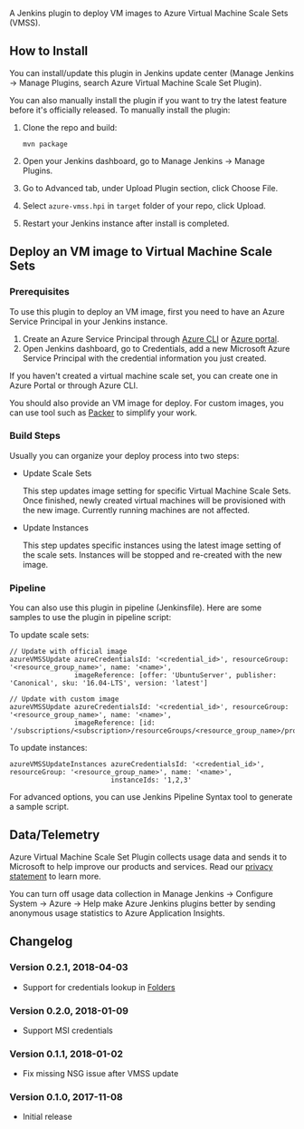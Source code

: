 A Jenkins plugin to deploy VM images to Azure Virtual Machine Scale Sets
(VMSS).

## How to Install

You can install/update this plugin in Jenkins update center (Manage
Jenkins -\> Manage Plugins, search Azure Virtual Machine Scale Set
Plugin).

You can also manually install the plugin if you want to try the latest
feature before it's officially released. To manually install the plugin:

1.  Clone the repo and build:

        mvn package

2.  Open your Jenkins dashboard, go to Manage Jenkins -\> Manage
    Plugins.
3.  Go to Advanced tab, under Upload Plugin section, click Choose File.
4.  Select `azure-vmss.hpi` in `target` folder of your repo, click
    Upload.
5.  Restart your Jenkins instance after install is completed.

## Deploy an VM image to Virtual Machine Scale Sets

### Prerequisites

To use this plugin to deploy an VM image, first you need to have an
Azure Service Principal in your Jenkins instance.

1.  Create an Azure Service Principal through [Azure
    CLI](https://docs.microsoft.com/en-us/cli/azure/create-an-azure-service-principal-azure-cli?toc=%2fazure%2fazure-resource-manager%2ftoc.json) or [Azure
    portal](https://docs.microsoft.com/en-us/azure/azure-resource-manager/resource-group-create-service-principal-portal).
2.  Open Jenkins dashboard, go to Credentials, add a new Microsoft Azure
    Service Principal with the credential information you just created.

If you haven't created a virtual machine scale set, you can create one
in Azure Portal or through Azure CLI.

You should also provide an VM image for deploy. For custom images, you
can use tool such as [Packer](https://www.packer.io/) to simplify your
work.

### Build Steps

Usually you can organize your deploy process into two steps:

-   Update Scale Sets

    This step updates image setting for specific Virtual Machine Scale
    Sets. Once finished, newly created virtual machines will be
    provisioned with the new image. Currently running machines are not
    affected.

-   Update Instances

    This step updates specific instances using the latest image setting
    of the scale sets. Instances will be stopped and re-created with the
    new image.

### Pipeline

You can also use this plugin in pipeline (Jenkinsfile). Here are some
samples to use the plugin in pipeline script:

To update scale sets:

    // Update with official image
    azureVMSSUpdate azureCredentialsId: '<credential_id>', resourceGroup: '<resource_group_name>', name: '<name>',
                    imageReference: [offer: 'UbuntuServer', publisher: 'Canonical', sku: '16.04-LTS', version: 'latest']

    // Update with custom image
    azureVMSSUpdate azureCredentialsId: '<credential_id>', resourceGroup: '<resource_group_name>', name: '<name>',
                    imageReference: [id: '/subscriptions/<subscription>/resourceGroups/<resource_group_name>/providers/Microsoft.Compute/images/<image_name>']

To update instances:

    azureVMSSUpdateInstances azureCredentialsId: '<credential_id>', resourceGroup: '<resource_group_name>', name: '<name>',
                             instanceIds: '1,2,3'

For advanced options, you can use Jenkins Pipeline Syntax tool to
generate a sample script.

## Data/Telemetry

Azure Virtual Machine Scale Set Plugin collects usage data and sends it
to Microsoft to help improve our products and services. Read
our [privacy
statement](http://go.microsoft.com/fwlink/?LinkId=521839) to learn more.

You can turn off usage data collection in Manage Jenkins -\> Configure
System -\> Azure -\> Help make Azure Jenkins plugins better by sending
anonymous usage statistics to Azure Application Insights.

## Changelog

### Version 0.2.1, 2018-04-03

-   Support for credentials lookup
    in [Folders](https://plugins.jenkins.io/cloudbees-folder)

### Version 0.2.0, 2018-01-09

-   Support MSI credentials

### Version 0.1.1, 2018-01-02

-   Fix missing NSG issue after VMSS update

### Version 0.1.0, 2017-11-08

-   Initial release
